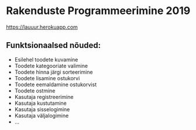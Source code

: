# Rakenduste Programmeerimine 2019
https://lauuur.herokuapp.com

## Funktsionaalsed nõuded:
* Esilehel toodete kuvamine
* Toodete kategooriate valimine
* Toodete hinna järgi sorteerimine
* Toodete lisamine ostukorvi
* Toodete eemaldamine ostukorvist
* Toodete ostmine
* Kasutaja registreerimine
* Kasutaja kustutamine
* Kasutaja sisselogimine
* Kasutaja väljalogimine
* ...
